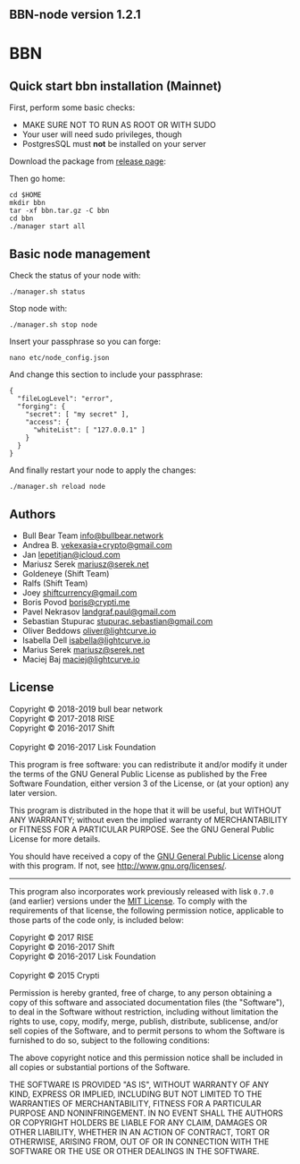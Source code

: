 ## BBN-node version 1.2.1

# BBN
 
## Quick start bbn installation (Mainnet)

First, perform some basic checks:

- MAKE SURE NOT TO RUN AS ROOT OR WITH SUDO
- Your user will need sudo privileges, though
- PostgresSQL must **not** be installed on your server

Download the package from [release page](https://github.com/bullbearnetwork/bullbear-node/releases):

Then go home:

```
cd $HOME
mkdir bbn
tar -xf bbn.tar.gz -C bbn
cd bbn
./manager start all
```


## Basic node management

Check the status of your node with:
```
./manager.sh status
```

Stop node with: 
```
./manager.sh stop node
```

Insert your passphrase so you can forge:
```
nano etc/node_config.json
```

And change this section to include your passphrase:
```
{
  "fileLogLevel": "error",
  "forging": {
    "secret": [ "my secret" ],
    "access": {
      "whiteList": [ "127.0.0.1" ]
    }
  }
}
```

And finally restart your node to apply the changes:
```
./manager.sh reload node
```

## Authors
- Bull Bear Team <info@bullbear.network>
- Andrea B. <vekexasia+crypto@gmail.com>
- Jan <lepetitjan@icloud.com>
- Mariusz Serek <mariusz@serek.net>
- Goldeneye (Shift Team)
- Ralfs (Shift Team)
- Joey <shiftcurrency@gmail.com>
- Boris Povod <boris@crypti.me>
- Pavel Nekrasov <landgraf.paul@gmail.com>
- Sebastian Stupurac <stupurac.sebastian@gmail.com>
- Oliver Beddows <oliver@lightcurve.io>
- Isabella Dell <isabella@lightcurve.io>
- Marius Serek <mariusz@serek.net>
- Maciej Baj <maciej@lightcurve.io>

## License

Copyright © 2018-2019 bull bear network<br>
Copyright © 2017-2018 RISE<br>
Copyright © 2016-2017 Shift<br>  
Copyright © 2016-2017 Lisk Foundation

This program is free software: you can redistribute it and/or modify it under the terms of the GNU General Public License as published by the Free Software Foundation, either version 3 of the License, or (at your option) any later version.

This program is distributed in the hope that it will be useful, but WITHOUT ANY WARRANTY; without even the implied warranty of MERCHANTABILITY or FITNESS FOR A PARTICULAR PURPOSE. See the GNU General Public License for more details.

You should have received a copy of the [GNU General Public License](https://github.com/bbnVision/rise-node/src/master/LICENSE) along with this program.  If not, see <http://www.gnu.org/licenses/>.

***

This program also incorporates work previously released with lisk `0.7.0` (and earlier) versions under the [MIT License](https://opensource.org/licenses/MIT). To comply with the requirements of that license, the following permission notice, applicable to those parts of the code only, is included below:

Copyright © 2017 RISE<br>
Copyright © 2016-2017 Shift<br>
Copyright © 2016-2017 Lisk Foundation<br>  
Copyright © 2015 Crypti

Permission is hereby granted, free of charge, to any person obtaining a copy of this software and associated documentation files (the "Software"), to deal in the Software without restriction, including without limitation the rights to use, copy, modify, merge, publish, distribute, sublicense, and/or sell copies of the Software, and to permit persons to whom the Software is furnished to do so, subject to the following conditions:

The above copyright notice and this permission notice shall be included in all copies or substantial portions of the Software.

THE SOFTWARE IS PROVIDED "AS IS", WITHOUT WARRANTY OF ANY KIND, EXPRESS OR IMPLIED, INCLUDING BUT NOT LIMITED TO THE WARRANTIES OF MERCHANTABILITY, FITNESS FOR A PARTICULAR PURPOSE AND NONINFRINGEMENT. IN NO EVENT SHALL THE AUTHORS OR COPYRIGHT HOLDERS BE LIABLE FOR ANY CLAIM, DAMAGES OR OTHER LIABILITY, WHETHER IN AN ACTION OF CONTRACT, TORT OR OTHERWISE, ARISING FROM, OUT OF OR IN CONNECTION WITH THE SOFTWARE OR THE USE OR OTHER DEALINGS IN THE SOFTWARE.
